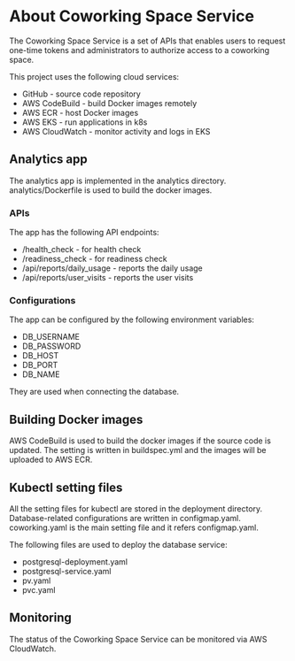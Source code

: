 # About Coworking Space Service

The Coworking Space Service is a set of APIs that enables users to request one-time tokens and administrators to authorize access to a coworking space.

This project uses the following cloud services:

* GitHub - source code repository
* AWS CodeBuild - build Docker images remotely
* AWS ECR - host Docker images
* AWS EKS - run applications in k8s
* AWS CloudWatch - monitor activity and logs in EKS


## Analytics app

The analytics app is implemented in the analytics directory.
analytics/Dockerfile is used to build the docker images.

### APIs

The app has the following API endpoints:
* /health_check - for health check
* /readiness_check - for readiness check
* /api/reports/daily_usage - reports the daily usage
* /api/reports/user_visits - reports the user visits

### Configurations

The app can be configured by the following environment variables:
* DB_USERNAME
* DB_PASSWORD
* DB_HOST
* DB_PORT
* DB_NAME

They are used when connecting the database.


## Building Docker images

AWS CodeBuild is used to build the docker images if the source code is updated.
The setting is written in buildspec.yml and the images will be uploaded to AWS ECR.


## Kubectl setting files

All the setting files for kubectl are stored in the deployment directory.
Database-related configurations are written in configmap.yaml.
coworking.yaml is the main setting file and it refers configmap.yaml.

The following files are used to deploy the database service:
* postgresql-deployment.yaml
* postgresql-service.yaml
* pv.yaml
* pvc.yaml


## Monitoring

The status of the Coworking Space Service can be monitored via AWS CloudWatch.
